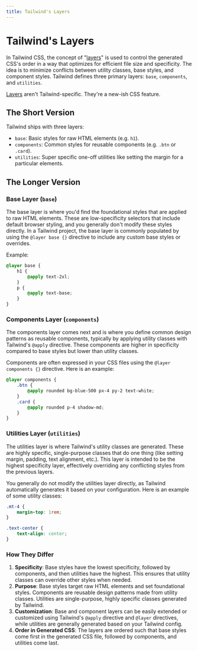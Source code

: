 ```yaml
---
title: Tailwind's Layers
---
```


# Tailwind's Layers

In Tailwind CSS, the concept of "[layers](./layer-directive.md)" is used to control the generated CSS's order in a way that optimizes for efficient file size and specificity. The idea is to minimize conflicts between utility classes, base styles, and component styles. Tailwind defines three primary layers: `base`, `components`, and `utilities`.

[Layers](./layer-directive.md) aren't Tailwind-specific. They're a new-ish CSS feature.

## The Short Version

Tailwind ships with three layers:

- `base`: Basic styles for raw HTML elements (e.g. `h1`).
- `components`: Common styles for reusable components (e.g. `.btn` or `.card`).
- `utilities`: Super specific one-off utilities like setting the margin for a particular elements.

## The Longer Version

### Base Layer (`base`)

The base layer is where you'd find the foundational styles that are applied to raw HTML elements. These are low-specificity selectors that include default browser styling, and you generally don't modify these styles directly. In a Tailwind project, the base layer is commonly populated by using the `@layer base {}` directive to include any custom base styles or overrides.

Example:

```css
@layer base {
	h1 {
		@apply text-2xl;
	}
	p {
		@apply text-base;
	}
}
```

### Components Layer (`components`)

The components layer comes next and is where you define common design patterns as reusable components, typically by applying utility classes with Tailwind's `@apply` directive. These components are higher in specificity compared to base styles but lower than utility classes.

Components are often expressed in your CSS files using the `@layer components {}` directive. Here is an example:

```css
@layer components {
	.btn {
		@apply rounded bg-blue-500 px-4 py-2 text-white;
	}
	.card {
		@apply rounded p-4 shadow-md;
	}
}
```

### Utilities Layer (`utilities`)

The utilities layer is where Tailwind's utility classes are generated. These are highly specific, single-purpose classes that do one thing (like setting margin, padding, text alignment, etc.). This layer is intended to be the highest specificity layer, effectively overriding any conflicting styles from the previous layers.

You generally do not modify the utilities layer directly, as Tailwind automatically generates it based on your configuration. Here is an example of some utility classes:

```css
.mt-4 {
	margin-top: 1rem;
}

.text-center {
	text-align: center;
}
```

### How They Differ

1. **Specificity**: Base styles have the lowest specificity, followed by components, and then utilities have the highest. This ensures that utility classes can override other styles when needed.
2. **Purpose**: Base styles target raw HTML elements and set foundational styles. Components are reusable design patterns made from utility classes. Utilities are single-purpose, highly specific classes generated by Tailwind.
3. **Customization**: Base and component layers can be easily extended or customized using Tailwind's `@apply` directive and `@layer` directives, while utilities are generally generated based on your Tailwind config.
4. **Order in Generated CSS**: The layers are ordered such that base styles come first in the generated CSS file, followed by components, and utilities come last.
